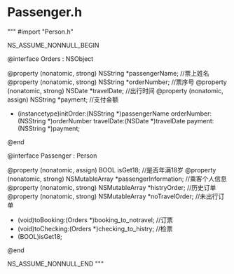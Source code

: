 # Passenger.h
"""
#import "Person.h"

NS_ASSUME_NONNULL_BEGIN

@interface Orders : NSObject

@property (nonatomic, strong) NSString *passengerName;              //票上姓名
@property (nonatomic, strong) NSString *orderNumber;                //票序号
@property (nonatomic, strong) NSDate *travelDate;                   //出行时间
@property (nonatomic, assign) NSString *payment;                    //支付金额

- (instancetype)initOrder:(NSString *)passengerName orderNumber:(NSString *)orderNumber travelDate:(NSDate *)travelDate payment:(NSString *)payment;

@end


@interface Passenger : Person

@property (nonatomic, assign) BOOL isGet18;                         //是否年满18岁
@property (nonatomic, strong) NSMutableArray *passengerInformation; //乘客个人信息
@property (nonatomic, strong) NSMutableArray *histryOrder;          //历史订单
@property (nonatomic, strong) NSMutableArray *noTravelOrder;        //未出行订单

- (void)toBooking:(Orders *)booking_to_notravel;                    //订票
- (void)toChecking:(Orders *)checking_to_histry;                    //检票
- (BOOL)isGet18;

@end

NS_ASSUME_NONNULL_END
"""
